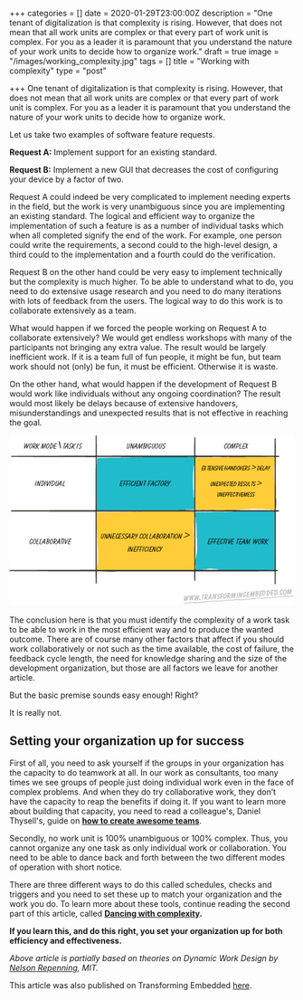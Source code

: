 +++
categories = []
date = 2020-01-29T23:00:00Z
description = "One tenant of digitalization is that complexity is rising. However, that does not mean that all work units are complex or that every part of work unit is complex. For you as a leader it is paramount that you understand the nature of your work units to decide how to organize work."
draft = true
image = "/images/working_complexity.jpg"
tags = []
title = "Working with complexity"
type = "post"

+++
One tenant of digitalization is that complexity is rising. However, that does not mean that all work units are complex or that every part of work unit is complex. For you as a leader it is paramount that you understand the nature of your work units to decide how to organize work.

Let us take two examples of software feature requests.

**Request A:** Implement support for an existing standard.

**Request B:** Implement a new GUI that decreases the cost of configuring your device by a factor of two.

Request A could indeed be very complicated to implement needing experts in the field, but the work is very unambiguous since you are implementing an existing standard. The logical and efficient way to organize the implementation of such a feature is as a number of individual tasks which when all completed signify the end of the work. For example, one person could write the requirements, a second could to the high-level design, a third could to the implementation and a fourth could do the verification.

Request B on the other hand could be very easy to implement technically but the complexity is much higher. To be able to understand what to do, you need to do extensive usage research and you need to do many iterations with lots of feedback from the users. The logical way to do this work is to collaborate extensively as a team.

What would happen if we forced the people working on Request A to collaborate extensively? We would get endless workshops with many of the participants not bringing any extra value. The result would be largely inefficient work. If it is a team full of fun people, it might be fun, but team work should not (only) be fun, it must be efficient. Otherwise it is waste.

On the other hand, what would happen if the development of Request B would work like individuals without any ongoing coordination? The result would most likely be delays because of extensive handovers, misunderstandings and unexpected results that is not effective in reaching the goal.

![](static/images/grid.png)

The conclusion here is that you must identify the complexity of a work task to be able to work in the most efficient way and to produce the wanted outcome. There are of course many other factors that affect if you should work collaboratively or not such as the time available, the cost of failure, the feedback cycle length, the need for knowledge sharing and the size of the development organization, but those are all factors we leave for another article.

But the basic premise sounds easy enough! Right?

It is really not.

## Setting your organization up for success

First of all, you need to ask yourself if the groups in your organization has the capacity to do teamwork at all. In our work as consultants, too many times we see groups of people just doing individual work even in the face of complex problems. And when they do try collaborative work, they don’t have the capacity to reap the benefits if doing it. If you want to learn more about building that capacity, you need to read a colleague's, Daniel Thysell's, guide on [**how to create awesome teams**](https://pages.transformingembedded.com/guide-2-how-to-build-awesome-teams).

Secondly, no work unit is 100% unambiguous or 100% complex. Thus, you cannot organize any one task as only individual work or collaboration. You need to be able to dance back and forth between the two different modes of operation with short notice.

There are three different ways to do this called schedules, checks and triggers and you need to set these up to match your organization and the work you do. To learn more about these tools, continue reading the second part of this article, called [**Dancing with complexity**](../dancing-with-complexity/)**.**

**If you learn this, and do this right, you set your organization up for both efficiency and effectiveness.**

_Above article is partially based on theories on Dynamic Work Design by_ [_Nelson Repenning_](https://mitsloan.mit.edu/faculty/directory/nelson-p-repenning)_, MIT._

This article was also published on Transforming Embedded [here](https://transformingembedded.sigmatechnology.se/insight-post/working-with-complexity/ "Working with complexity").